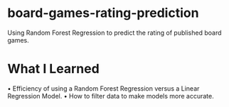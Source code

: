 # board-games-rating-prediction
Using Random Forest Regression to predict the rating of published board games.

# What I Learned
  • Efficiency of using a Random Forest Regression versus a Linear Regression Model.
  • How to filter data to make models more accurate.
